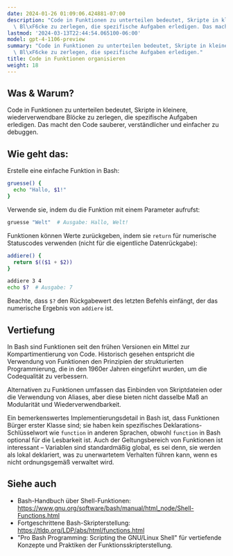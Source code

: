 ```yaml
---
date: 2024-01-26 01:09:06.424881-07:00
description: "Code in Funktionen zu unterteilen bedeutet, Skripte in kleinere, wiederverwendbare\
  \ Bl\xF6cke zu zerlegen, die spezifische Aufgaben erledigen. Das macht den\u2026"
lastmod: '2024-03-13T22:44:54.065100-06:00'
model: gpt-4-1106-preview
summary: "Code in Funktionen zu unterteilen bedeutet, Skripte in kleinere, wiederverwendbare\
  \ Bl\xF6cke zu zerlegen, die spezifische Aufgaben erledigen."
title: Code in Funktionen organisieren
weight: 18
---
```


## Was & Warum?
Code in Funktionen zu unterteilen bedeutet, Skripte in kleinere, wiederverwendbare Blöcke zu zerlegen, die spezifische Aufgaben erledigen. Das macht den Code sauberer, verständlicher und einfacher zu debuggen.

## Wie geht das:
Erstelle eine einfache Funktion in Bash:

```Bash
gruesse() {
  echo "Hallo, $1!"
}
```

Verwende sie, indem du die Funktion mit einem Parameter aufrufst:

```Bash
gruesse "Welt"  # Ausgabe: Hallo, Welt!
```

Funktionen können Werte zurückgeben, indem sie `return` für numerische Statuscodes verwenden (nicht für die eigentliche Datenrückgabe):

```Bash
addiere() {
  return $(($1 + $2))
}

addiere 3 4
echo $?  # Ausgabe: 7
```

Beachte, dass `$?` den Rückgabewert des letzten Befehls einfängt, der das numerische Ergebnis von `addiere` ist.

## Vertiefung
In Bash sind Funktionen seit den frühen Versionen ein Mittel zur Kompartimentierung von Code. Historisch gesehen entspricht die Verwendung von Funktionen den Prinzipien der strukturierten Programmierung, die in den 1960er Jahren eingeführt wurden, um die Codequalität zu verbessern.

Alternativen zu Funktionen umfassen das Einbinden von Skriptdateien oder die Verwendung von Aliases, aber diese bieten nicht dasselbe Maß an Modularität und Wiederverwendbarkeit.

Ein bemerkenswertes Implementierungsdetail in Bash ist, dass Funktionen Bürger erster Klasse sind; sie haben kein spezifisches Deklarations-Schlüsselwort wie `function` in anderen Sprachen, obwohl `function` in Bash optional für die Lesbarkeit ist. Auch der Geltungsbereich von Funktionen ist interessant – Variablen sind standardmäßig global, es sei denn, sie werden als lokal deklariert, was zu unerwartetem Verhalten führen kann, wenn es nicht ordnungsgemäß verwaltet wird.

## Siehe auch
- Bash-Handbuch über Shell-Funktionen: https://www.gnu.org/software/bash/manual/html_node/Shell-Functions.html
- Fortgeschrittene Bash-Skripterstellung: https://tldp.org/LDP/abs/html/functions.html
- "Pro Bash Programming: Scripting the GNU/Linux Shell" für vertiefende Konzepte und Praktiken der Funktionsskripterstellung.
